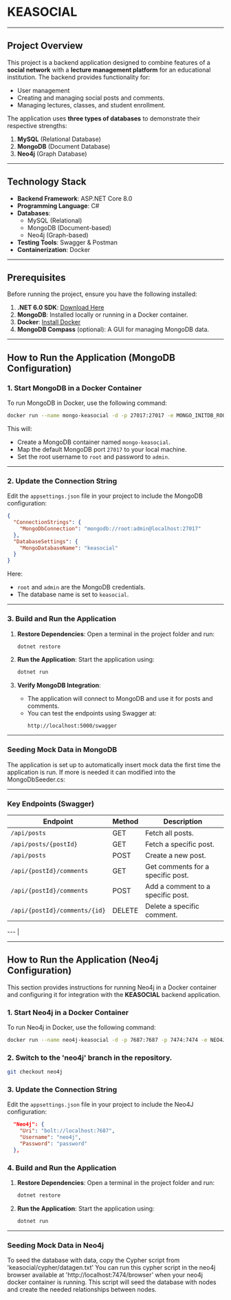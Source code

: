 
# KEASOCIAL

---

## Project Overview
This project is a backend application designed to combine features of a **social network** with a **lecture management platform** for an educational institution. The backend provides functionality for:
- User management
- Creating and managing social posts and comments.
- Managing lectures, classes, and student enrollment.

The application uses **three types of databases** to demonstrate their respective strengths:
1. **MySQL** (Relational Database)
2. **MongoDB** (Document Database)
3. **Neo4j** (Graph Database)

---

## Technology Stack
- **Backend Framework**: ASP.NET Core 8.0
- **Programming Language**: C#
- **Databases**:
   - MySQL (Relational)
   - MongoDB (Document-based)
   - Neo4j (Graph-based)
- **Testing Tools**: Swagger & Postman
- **Containerization**: Docker

---


## Prerequisites
Before running the project, ensure you have the following installed:
1. **.NET 6.0 SDK**: [Download Here](https://dotnet.microsoft.com/download)
2. **MongoDB**: Installed locally or running in a Docker container.
3. **Docker**: [Install Docker](https://www.docker.com/get-started)
4. **MongoDB Compass** (optional): A GUI for managing MongoDB data.

---

## How to Run the Application (MongoDB Configuration)

### 1. Start MongoDB in a Docker Container
To run MongoDB in Docker, use the following command:

```bash
docker run --name mongo-keasocial -d -p 27017:27017 -e MONGO_INITDB_ROOT_USERNAME=root -e MONGO_INITDB_ROOT_PASSWORD=admin mongo:latest
```

This will:
- Create a MongoDB container named `mongo-keasocial`.
- Map the default MongoDB port `27017` to your local machine.
- Set the root username to `root` and password to `admin`.

---

### 2. Update the Connection String
Edit the `appsettings.json` file in your project to include the MongoDB configuration:

```json
{
  "ConnectionStrings": {
    "MongoDbConnection": "mongodb://root:admin@localhost:27017"
  },
  "DatabaseSettings": {
    "MongoDatabaseName": "keasocial"
  }
}
```

Here:
- `root` and `admin` are the MongoDB credentials.
- The database name is set to `keasocial`.

---

### 3. Build and Run the Application

1. **Restore Dependencies**:
   Open a terminal in the project folder and run:
   ```bash
   dotnet restore
   ```

2. **Run the Application**:
   Start the application using:
   ```bash
   dotnet run
   ```

3. **Verify MongoDB Integration**:
   - The application will connect to MongoDB and use it for posts and comments.
   - You can test the endpoints using Swagger at:
     ```
     http://localhost:5000/swagger
     ```

---

### Seeding Mock Data in MongoDB
The application is set up to automatically insert mock data the first time the application is run. If more is needed it can modified into the MongoDbSeeder.cs:



---

### Key Endpoints (Swagger)

| **Endpoint**                  | **Method** | **Description**                          |
|-------------------------------|------------|------------------------------------------|
| `/api/posts`                  | GET        | Fetch all posts.                         |
| `/api/posts/{postId}`         | GET        | Fetch a specific post.                   |
| `/api/posts`                  | POST       | Create a new post.                       |
| `/api/{postId}/comments`      | GET        | Get comments for a specific post.        |
| `/api/{postId}/comments`      | POST       | Add a comment to a specific post.        |
| `/api/{postId}/comments/{id}` | DELETE     | Delete a specific comment.               |

---               |

---

## How to Run the Application (Neo4j Configuration)

This section provides instructions for running Neo4j in a Docker container and configuring it for integration with the **KEASOCIAL** backend application.

### 1. Start Neo4j in a Docker Container
To run Neo4j in Docker, use the following command:

```bash
docker run --name neo4j-keasocial -d -p 7687:7687 -p 7474:7474 -e NEO4J_AUTH=neo4j/password neo4j:latest
```

### 2. Switch to the 'neo4j' branch in the repository.
```bash
git checkout neo4j
```

### 3. Update the Connection String
Edit the `appsettings.json` file in your project to include the Neo4J configuration:

```json
  "Neo4j": {
    "Uri": "bolt://localhost:7687",
    "Username": "neo4j",
    "Password": "password"
  },
```

### 4. Build and Run the Application

1. **Restore Dependencies**:
   Open a terminal in the project folder and run:
   ```bash
   dotnet restore
   ```

2. **Run the Application**:
   Start the application using:
   ```bash
   dotnet run
   ```



---

### Seeding Mock Data in Neo4j
To seed the database with data, copy the Cypher script from 'keasocial/cypher/datagen.txt'
You can run this cypher script in the neo4j browser available at 'http://localhost:7474/browser' when your neo4j docker container is running.
This script will seed the database with nodes and create the needed relationships between nodes.

